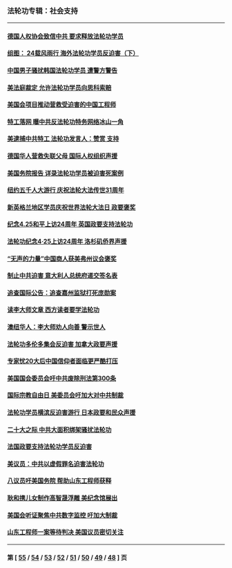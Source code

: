 ### 法轮功专辑：社会支持
---
#### [德国人权协会致信中共 要求释放法轮功学员](../../pages/nf4386/n14045330.md?08260430) 
#### [组图： 24载风雨行 海外法轮功学员反迫害（下）](../../pages/nf4386/n14030279.md?08260430) 
#### [中国男子骚扰韩国法轮功学员 遭警方警告](../../pages/nf4386/n14033245.md?08260430) 
#### [美法庭裁定 允许法轮功学员向思科索赔](../../pages/nf4386/n14030620.md?08260430) 
#### [美国会项目推动营救受迫害的中国工程师](../../pages/nf4386/n14019887.md?08260430) 
#### [特工落网 曝中共反法轮功特务网络冰山一角](../../pages/nf4386/n14006412.md?08260430) 
#### [美逮捕中共特工 法轮功发言人：赞赏 支持](../../pages/nf4386/n14005107.md?08260430) 
#### [德国华人营救失联父母 国际人权组织声援](../../pages/nf4386/n14002019.md?08260430) 
#### [美国务院报告 详录法轮功学员被迫害死案例](../../pages/nf4386/n13997752.md?08260430) 
#### [纽约五千人大游行 庆祝法轮大法传世31周年](../../pages/nf4386/n13995110.md?08260430) 
#### [新英格兰地区学员庆祝世界法轮大法日 政要褒奖](../../pages/nf4386/n13990800.md?08260430) 
#### [纪念4.25和平上访24周年 英国政要支持法轮功](../../pages/nf4386/n13984057.md?08260430) 
#### [法轮功纪念4·25上访24周年 洛杉矶侨界声援](../../pages/nf4386/n13978796.md?08260430) 
#### [“无声的力量”中国商人获美弗州议会褒奖](../../pages/nf4386/n13941208.md?08260430) 
#### [制止中共迫害 意大利人总统府递交签名表](../../pages/nf4386/n13933726.md?08260430) 
#### [追查国际公告：追查嘉州监狱打死庞勋案](../../pages/nf4386/n13933461.md?08260430) 
#### [读李大师文章 西方读者要学法轮功](../../pages/nf4386/n13925142.md?08260430) 
#### [澳纽华人：李大师劝人向善 警示世人](../../pages/nf4386/n13924146.md?08260430) 
#### [法轮功多伦多集会反迫害 加拿大政要声援](../../pages/nf4386/n13881303.md?08260430) 
#### [专家忧20大后中国信仰者面临更严酷打压](../../pages/nf4386/n13874993.md?08260430) 
#### [美国国会委员会吁中共废除刑法第300条](../../pages/nf4386/n13868121.md?08260430) 
#### [国际宗教自由日 美委员会吁加大对中共制裁](../../pages/nf4386/n13855021.md?08260430) 
#### [法轮功学员横滨反迫害游行 日本政要和民众声援](../../pages/nf4386/n13847132.md?08260430) 
#### [二十大之际 中共大面积绑架骚扰法轮功](../../pages/nf4386/n13846381.md?08260430) 
#### [法国政要支持法轮功学员反迫害](../../pages/nf4386/n13841970.md?08260430) 
#### [美议员：中共以虚假罪名迫害法轮功](../../pages/nf4386/n13841083.md?08260430) 
#### [八议员吁美国务院 帮助山东工程师获释](../../pages/nf4386/n13836379.md?08260430) 
#### [耿和携儿女制作高智晟浮雕 美纪念馆展出](../../pages/nf4386/n13829624.md?08260430) 
#### [美国会听证聚焦中共数字监控 吁加大制裁](../../pages/nf4386/n13825083.md?08260430) 
#### [山东工程师一案等待判决 美国议员密切关注](../../pages/nf4386/n13815065.md?08260430) 

---
#### 第 [ [55](./55.md?08260430) / [54](./54.md?08260430) / [53](./53.md?08260430) / [52](./52.md?08260430) / [51](./51.md?08260430) / [50](./50.md?08260430) / [49](./49.md?08260430) / [48](./48.md?08260430) ] 页
